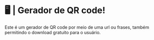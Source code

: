 # 🖥️ | Gerador de QR code!

Este é um gerador de QR code por meio de uma url ou frases, também permitindo o download gratuito para o usuário.


 

